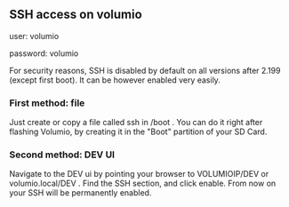 ## SSH access on volumio

user: volumio

password: volumio

For security reasons, SSH is disabled by default on all versions after 2.199 (except first boot). It can be however enabled very easily.

### First method: file

Just create or copy a file called ssh in /boot . You can do it right after flashing Volumio, by creating it in the "Boot" partition of your SD Card.

### Second method: DEV UI

Navigate to the DEV ui by pointing your browser to VOLUMIOIP/DEV or volumio.local/DEV . Find the SSH section, and click enable. From now on your SSH will be permanently enabled.
